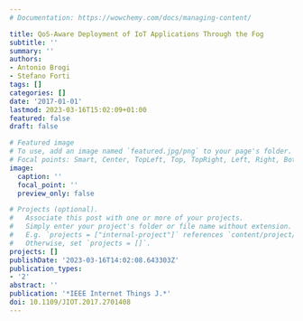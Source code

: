```yaml
---
# Documentation: https://wowchemy.com/docs/managing-content/

title: QoS-Aware Deployment of IoT Applications Through the Fog
subtitle: ''
summary: ''
authors:
- Antonio Brogi
- Stefano Forti
tags: []
categories: []
date: '2017-01-01'
lastmod: 2023-03-16T15:02:09+01:00
featured: false
draft: false

# Featured image
# To use, add an image named `featured.jpg/png` to your page's folder.
# Focal points: Smart, Center, TopLeft, Top, TopRight, Left, Right, BottomLeft, Bottom, BottomRight.
image:
  caption: ''
  focal_point: ''
  preview_only: false

# Projects (optional).
#   Associate this post with one or more of your projects.
#   Simply enter your project's folder or file name without extension.
#   E.g. `projects = ["internal-project"]` references `content/project/deep-learning/index.md`.
#   Otherwise, set `projects = []`.
projects: []
publishDate: '2023-03-16T14:02:08.643303Z'
publication_types:
- '2'
abstract: ''
publication: '*IEEE Internet Things J.*'
doi: 10.1109/JIOT.2017.2701408
---
```

